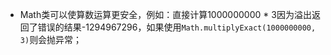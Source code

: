 *   Math类可以使算数运算更安全，例如：直接计算1000000000 * 3因为溢出返回了错误的结果-1294967296，如果使用`Math.multiplyExact(1000000000, 3)`则会抛异常；